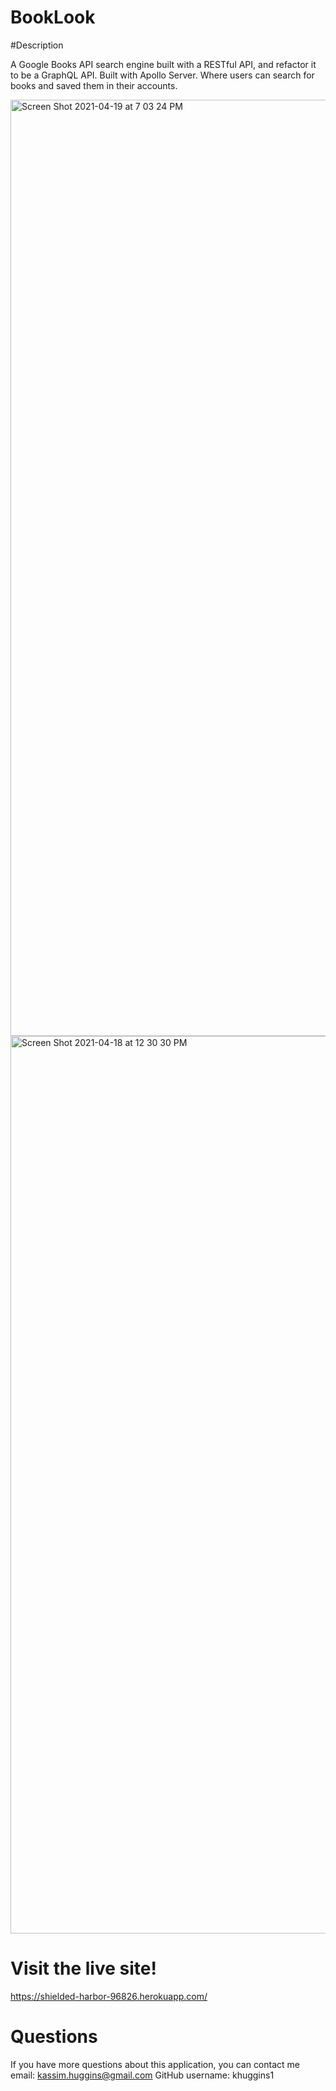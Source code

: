 # BookLook

#Description


A Google Books API search engine built with a RESTful API, and refactor it to be a GraphQL API. Built with Apollo Server. Where users can search for books and saved them in their accounts.


<img width="1498" alt="Screen Shot 2021-04-19 at 7 03 24 PM" src="https://user-images.githubusercontent.com/70423368/115326380-080e4b00-a142-11eb-8ffb-944e8d848704.png">


<img width="1436" alt="Screen Shot 2021-04-18 at 12 30 30 PM" src="https://user-images.githubusercontent.com/70423368/115158202-eaf25300-a041-11eb-8761-a1d031ada980.png">

# Visit the live site!
https://shielded-harbor-96826.herokuapp.com/



# Questions 
If you have more questions about this application, you can contact me
email: kassim.huggins@gmail.com
GitHub username: khuggins1




